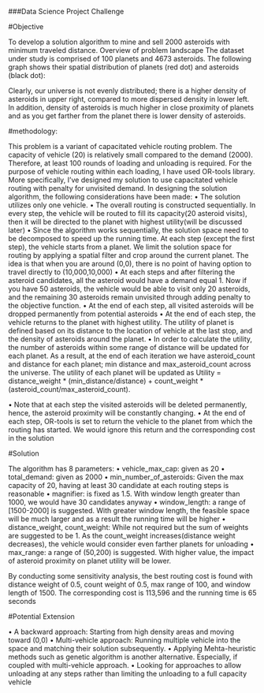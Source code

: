 ###Data Science Project Challenge

#Objective

To develop a solution algorithm to mine and sell 2000 asteroids with minimum traveled distance.
Overview of problem landscape
The dataset under study is comprised of 100 planets and 4673 asteroids. The following graph shows their spatial distribution of planets (red dot) and asteroids (black dot):
 
 Clearly, our universe is not evenly distributed; there is a higher density of asteroids in upper right, compared to more dispersed density in lower left. In addition, density of asteroids is much higher in close proximity of planets and as you get farther from the planet there is lower density of asteroids.
 
#methodology:

This problem is a variant of capacitated vehicle routing problem. The capacity of vehicle (20) is relatively small compared to the demand (2000). Therefore, at least 100 rounds of loading and unloading is required. For the purpose of vehicle routing within each loading, I have used OR-tools library. More specifically, I’ve designed my solution to use capacitated vehicle routing with penalty for unvisited demand. In designing the solution algorithm, the following considerations have been made:
•	The solution utilizes only one vehicle. 
•	The overall routing is constructed sequentially. In every step, the vehicle will be routed to fill its capacity(20 asteroid visits), then it will be directed to the planet with highest utility(will be discussed later)
•	Since the algorithm works sequentially, the solution space need to be decomposed to speed up the running time. At each step (except the first step), the vehicle starts from a planet. We limit the solution space for routing by applying a spatial filter and crop around the current planet. The idea is that when you are around (0,0), there is no point of having option to travel directly to (10,000,10,000)
•	At each steps and after filtering the asteroid candidates, all the asteroid would have a demand equal 1. Now if you have 50 asteroids, the vehicle would be able to visit only 20 asteroids, and the remaining 30 asteroids remain unvisited through adding penalty to the objective function.
•	At the end of each step, all visited asteroids will be dropped permanently from potential asteroids
•	At the end of each step, the vehicle returns to the planet with highest utility. The utility of planet is defined based on its distance to the location of vehicle at the last stop, and the density of asteroids around the planet.
•	In order to calculate the utility, the number of asteroids within some range of distance will be updated for each planet.  As a result, at the end of each iteration we have asteroid_count and distance for each planet; min distance and max_asteroid_count across the universe. The utility of each planet will be updated as 
Utility = distance_weight * (min_distance/distance) + count_weight * (asteroid_count/max_asteroid_count).

•	Note that at each step the visited asteroids will be deleted permanently, hence, the asteroid proximity will be constantly changing.
•	At the end of each step, OR-tools is set to return the vehicle to the planet from which the routing has started. We would ignore this return and the corresponding cost in the solution

#Solution

The algorithm has 8 parameters: 
•	vehicle_max_cap: given as 20
•	total_demand: given as 2000
•	min_number_of_asteroids: Given the max capacity of 20, having at least 30 candidate at each routing steps is reasonable
•	magnifier: is fixed as 1.5. With window length greater than 1000, we would have 30 candidates anyway
•	window_length: a range of [1500-2000] is suggested. With greater window length, the feasible space will be much larger and as a result the running time will be higher
•	distance_weight, count_weight: While not required but the sum of weights are suggested to be 1. As the count_weight increases(distance weight decreases), the vehicle would consider even farther planets for unloading
•	max_range: a range of (50,200) is suggested. With higher value, the impact of asteroid proximity on planet utility will be lower.

By conducting some sensitivity analysis, the best routing cost is found with distance weight of 0.5, count weight of 0.5, max range of 100, and window length of 1500. The corresponding cost is 113,596 and the running time is 65 seconds

#Potential Extension

•	A backward approach: Starting from high density areas and moving toward (0,0) 
•	Multi-vehicle approach: Running multiple vehicle into the space and matching their solution subsequently.
•	Applying Mehta-heuristic methods such as genetic algorithm is another alternative. Especially, if coupled with multi-vehicle approach.
•	Looking for approaches to allow unloading at any steps rather than limiting the unloading to a full capacity vehicle








